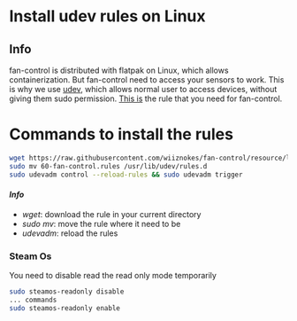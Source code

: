 # Install udev rules on Linux

## Info
fan-control is distributed with flatpak on Linux, which allows containerization. But fan-control need to access your sensors to work.
This is why we use [udev](https://en.wikipedia.org/wiki/Udev), which allows normal user to access devices, without giving them sudo permission. [This is](./60-fan-control.rules) the rule that you need for fan-control.

# Commands to install the rules

```sh
wget https://raw.githubusercontent.com/wiiznokes/fan-control/resource/linux/60-fan-control.rules
sudo mv 60-fan-control.rules /usr/lib/udev/rules.d
sudo udevadm control --reload-rules && sudo udevadm trigger
```

#### *Info*
- *wget*: download the rule in your current directory
- *sudo mv*: move the rule where it need to be
- *udevadm*: reload the rules

### Steam Os

You need to disable read the read only mode temporarily

```sh
sudo steamos-readonly disable
... commands
sudo steamos-readonly enable
```